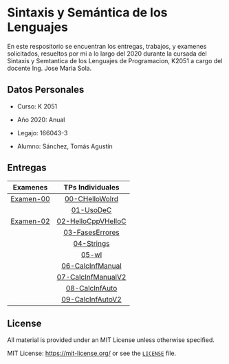 # Sintaxis y Semántica de los Lenguajes

En este respositorio se encuentran los entregas, trabajos, y examenes solicitados, resueltos por mi a lo largo del 2020 durante la cursada del Sintaxis y Semtantica de los Lenguajes de Programacion, K2051 a cargo del docente Ing. Jose Maria Sola.

## Datos Personales

- Curso: K 2051

- Año 2020: Anual

- Legajo: 166043-3

- Alumno: Sánchez, Tomás Agustín

## Entregas

|  Examenes |    TPs Individuales       |
|:---------:|:-------------------------:|
|[Examen-00]| [00-CHelloWolrd]          |
|           | [01-UsoDeC]               |
|[Examen-02]| [02-HelloCppVHelloC]      |
|           | [03-FasesErrores]         |
|           | [04-Strings]              |
|           | [05-wl]                   |
|           | [06-CalcInfManual]        |
|           | [07-CalcInfManualV2]      |
|           | [08-CalcInfAuto]          |
|           | [09-CalcInfAutoV2]        |

## License

All material is provided under an MIT License unless otherwise specified.

MIT License: <https://mit-license.org/> or see the [`LICENSE`](https://github.com/tomasanchez/SSL/blob/master/LICENSE) file.

<!-- Examenes - Links -->
[Examen-00]:./ResolucionDeExamenes/Examen00.md

[Examen-02]:./ResolucionDeExamenes/Examen02.md

<!-- TPs Individuales - Links -->
[00-CHelloWolrd]:./00-CHelloWorld/README.md
[01-UsoDeC]:./01-UsoDeC/README.md
[02-HelloCppVHelloC]:./02-HelloCppvHelloC/REAMDE.md
[03-FasesErrores]:./03-FasesErrores/README.md
[04-Strings]:./04-Strings/README.md
[05-wl]:./05-wl/README.md
[06-CalcInfManual]:./06-CalcInfManual/README.md
[07-CalcInfManualV2]:./07-CalcInfManualV2/README.md
[08-CalcInfAuto]:./08-CalcInfAuto/README.md
[09-CalcInfAutoV2]:./09-CalcInfAutoV2/README.md

<!-- TPs Grupales - Links -->
